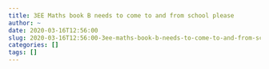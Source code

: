 ```yaml
---
title: 3EE Maths book B needs to come to and from school please
author: ~
date: 2020-03-16T12:56:00
slug: 2020-03-16T12:56:00-3ee-maths-book-b-needs-to-come-to-and-from-school-please
categories: []
tags: []
---
```


